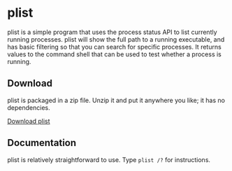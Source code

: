plist
=====

plist is a simple program that uses the process status API to list currently running processes. plist will show the full path to a running executable, and has basic filtering so that you can search for specific processes. It returns values to the command shell that can be used to test whether a process is running.

Download
--------

plist is packaged in a zip file. Unzip it and put it anywhere you like; it has no dependencies.

[Download plist](https://github.com/downloads/ancientlore/plist/plist.zip)

Documentation
-------------

plist is relatively straightforward to use. Type `plist /?` for instructions.
